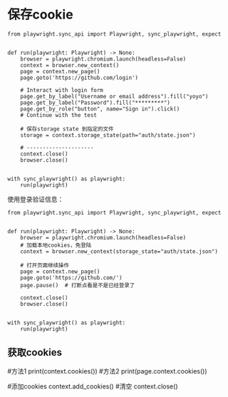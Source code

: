 <!--
 * @Descripttion: 
 * @Author: zlj
 * @Date: 2023-03-28 15:52:08
-->
# 保存cookie

```
from playwright.sync_api import Playwright, sync_playwright, expect


def run(playwright: Playwright) -> None:
    browser = playwright.chromium.launch(headless=False)
    context = browser.new_context()
    page = context.new_page()
    page.goto('https://github.com/login')

    # Interact with login form
    page.get_by_label("Username or email address").fill("yoyo")
    page.get_by_label("Password").fill("*********")
    page.get_by_role("button", name="Sign in").click()
    # Continue with the test

    # 保存storage state 到指定的文件
    storage = context.storage_state(path="auth/state.json")

    # ---------------------
    context.close()
    browser.close()


with sync_playwright() as playwright:
    run(playwright)
```

使用登录验证信息：

```
from playwright.sync_api import Playwright, sync_playwright, expect


def run(playwright: Playwright) -> None:
    browser = playwright.chromium.launch(headless=False)
    # 加载本地cookies，免登陆
    context = browser.new_context(storage_state="auth/state.json")
    
    # 打开页面继续操作
    page = context.new_page()
    page.goto('https://github.com/')
    page.pause()  # 打断点看是不是已经登录了

    context.close()
    browser.close()


with sync_playwright() as playwright:
    run(playwright)

```
## 获取cookies
#方法1
print(context.cookies())
#方法2
print(page.context.cookies())

 #添加cookies
context.add_cookies()
  #清空
context.close()
